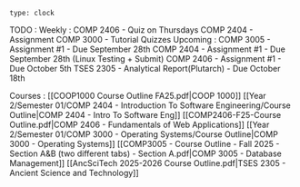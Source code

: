
```widgets
type: clock
```

TODO :
	Weekly :
		COMP 2406 - Quiz on Thursdays
		COMP 2404 - Assignment
		COMP 3000 - Tutorial Quizzes
	Upcoming :
		COMP 3005 - Assignment #1 - Due September 28th
		COMP 2404 - Assignment #1 - Due September 28th (Linux Testing + Submit)
		COMP 2406 - Assignment #1 - Due October 5th
		TSES 2305 - Analytical Report(Plutarch) - Due October 18th

Courses :
	[[COOP1000 Course Outline FA25.pdf|COOP 1000]]
	[[Year 2/Semester 01/COMP 2404 - Introduction To Software Engineering/Course Outline|COMP 2404 - Intro To Software Eng]]
	[[COMP2406-F25-Course Outline.pdf|COMP 2406 - Fundamentals of Web Applications]]
	[[Year 2/Semester 01/COMP 3000 - Operating Systems/Course Outline|COMP 3000 - Operating Systems]]
	[[COMP3005 - Course Outline - Fall 2025 - Section A&B (two different tabs) - Section A.pdf|COMP 3005 - Database Management]]
	[[AncSciTech 2025-2026 Course Outline.pdf|TSES 2305 - Ancient Science and Technology]]
